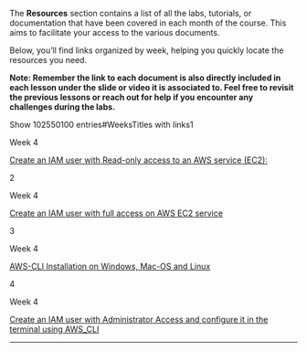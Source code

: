 The **Resources** section contains a list of all the labs, tutorials, or documentation that have been covered in each month of the course. This aims to facilitate your access to the various documents.

Below, you’ll find links organized by week, helping you quickly locate the resources you need.

**Note: Remember the link to each document is also directly included in each lesson under the slide or video it is associated to. Feel free to revisit the previous lessons or reach out for help if you encounter any challenges during the labs.**

Show 102550100 entries#WeeksTitles with links1

Week 4

[Create an IAM user with Read-only access to an AWS service (EC2):](https://docs.google.com/document/d/1JnmmZ-KVVZu6WPPgkI4dx3Ankqe0brFNscwGYcxx95Y/edit?usp=sharing)

2

Week 4

[Create an IAM user with full access on AWS EC2 service](https://docs.google.com/document/d/1JnmmZ-KVVZu6WPPgkI4dx3Ankqe0brFNscwGYcxx95Y/edit?usp=sharing)

3

Week 4

[AWS-CLI Installation on Windows, Mac-OS and Linux](https://docs.google.com/document/d/1RIYHxaw4Pd-ZYOgTb_z0Q9lQJAE7JO2gpk6XC9l5LUs/edit?usp=sharing)

4

Week 4

[Create an IAM user with Administrator Access and configure it in the terminal using AWS\_CLI](https://docs.google.com/document/d/1spbrSaPJWo9_i4LoI5CO5buDlUacDac7JTNeva-PuWE/edit?usp=sharing)


-------------------------------------------------------------------------------------------------------------------------------------------------------------------------------------------------------------------------------------------------------------------------------------------------------------------------------------------------------------------------------------------------------------------------------------------------------------------------------------------------------------------------------------------------------------------------------------------------------------------------------------------------------------------------------------------------------------------------------------------------------------------------------------------------------------------------------------------------------------------------------------------------------------------------------------------------------------------------------------------------------------------------------------------------------------------------------------------------------------------------------------------------------------------------------------------------------------------------------------------------------------------------------------------------------------------------------------------------------
